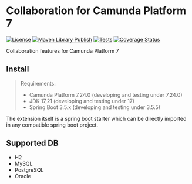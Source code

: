# Collaboration for Camunda Platform 7
[![License](https://img.shields.io/badge/License-Apache%202.0-yellowgreen.svg)](https://www.apache.org/licenses/LICENSE-2.0)
[![Maven Library Publish](https://github.com/orion-automation/collaboration/actions/workflows/sonatype-publish.yml/badge.svg)](https://github.com/orion-automation/collaboration/actions/workflows/sonatype-publish.yml)
[![Tests](https://github.com/orion-automation/collaboration/actions/workflows/push-trigger.yml/badge.svg)](https://github.com/orion-automation/collaboration/actions/workflows/push-trigger.yml)
[![Coverage Status](https://img.shields.io/codecov/c/github/orion-automation/collaboration.svg)](https://codecov.io/gh/orion-automation/collaboration/tree/main)


Collaboration features for Camunda Platform 7

## Install

> Requirements:
> * Camunda Platform 7.24.0 (developing and testing under 7.24.0)
> * JDK 17,21 (developing and testing under 17)
> * Spring Boot 3.5.x (developing and testing under 3.5.5)

The extension itself is a spring boot starter which can be directly imported in any compatible spring boot project.

## Supported DB

* H2
* MySQL
* PostgreSQL
* Oracle

